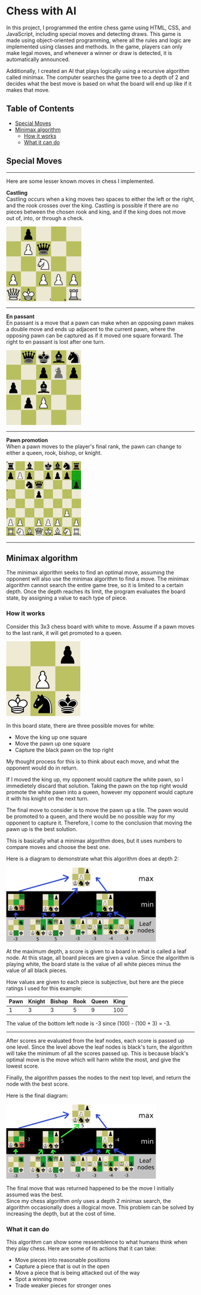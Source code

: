 # Chess with AI

In this project, I programmed the entire chess game using HTML, CSS, and JavaScript, including special moves and detecting draws. This game is made using object-oriented programming, where all the rules and logic are implemented using classes and methods. In the game, players can only make legal moves, and whenever a winner or draw is detected, it is automatically announced.   

Additionally, I created an AI that plays logically using a recursive algorithm called minimax. The computer searches the game tree to a depth of 2 and decides what the best move is based on what the board will end up like if it makes that move.

## Table of Contents
* [ Special Moves ](#special-moves)
* [ Minimax algorithm ](#minimax)
  * [ How it works ](#minimax-explanation)
  * [ What it can do ](#what-it-can-do)


<a name="special-moves"></a>
## Special Moves
***
Here are some lesser known moves in chess I implemented.  

**Castling**  
Castling occurs when a king moves two spaces to either the left or the right, and the rook crosses over the king. Castling is possible if there are no pieces between the chosen rook and king, and if the king does not move out of, into, or through a check.

<img src="images/readme/castling.gif" alt="Castling" height="200">

***
**En passant**  
En passant is a move that a pawn can make when an opposing pawn makes a double move and ends up adjacent to the current pawn, where the opposing pawn can be captured as if it moved one square forward. The right to en passant is lost after one turn.

<img src="images/readme/en-passant.gif" alt="En passant" height="200">

***
**Pawn promotion**  
When a pawn moves to the player's final rank, the pawn can change to either a queen, rook, bishop, or knight.

<img src="images/readme/pawn-promotion.gif" alt="En passant" height="200">

***

<a name="minimax"></a>
## Minimax algorithm  
The minimax algorithm seeks to find an optimal move, assuming the opponent will also use the minimax algorithm to find a move. The minimax algorithm cannot search the entire game tree, so it is limited to a certain depth. Once the depth reaches its limit, the program evaluates the board state, by assigning a value to each type of piece.


<a name="minimax-explanation"></a>
### How it works
Consider this 3x3 chess board with white to move. Assume if a pawn moves to the last rank, it will get promoted to a queen.

<img src="images/readme/demo-board.png" alt="3x3 Chess Board" height="200">

In this board state, there are three possible moves for white:

* Move the king up one square
* Move the pawn up one square
* Capture the black pawn on the top right

My thought process for this is to think about each move, and what the opponent would do in return.

If I moved the king up, my opponent would capture the white pawn, so I immedietely discard that solution. Taking the pawn on the top right would promote the white pawn into a queen, however my opponent would capture it with his knight on the next turn. 

The final move to consider is to move the pawn up a tile. The pawn would be promoted to a queen, and there would be no possible way for my opponent to capture it. Therefore, I come to the conclusion that moving the pawn up is the best solution.

This is basically what a minimax algorithm does, but it uses numbers to compare moves and choose the best one.

Here is a diagram to demonstrate what this algorithm does at depth 2:

<img src="images/readme/minimax.png" alt="Minimax demo" height="200">

At the maximum depth, a score is given to a board in what is called a leaf node. At this stage, all board pieces are given a value. Since the algorithm is playing white, the board state is the value of all white pieces minus the value of all black pieces.

How values are given to each piece is subjective, but here are the piece ratings I used for this example:

| Pawn | Knight | Bishop | Rook | Queen | King |
|------|--------|--------|------|-------|------|
| 1    | 3      | 3      | 5    | 9     | 100  |

The value of the bottom left node is -3 since (100) - (100 + 3) = -3.

***
After scores are evaluated from the leaf nodes, each score is passed up one level. Since the level above the leaf nodes is black's turn, the algorithm will take the minimum of all the scores passed up. This is because black's optimal move is the move which will harm white the most, and give the lowest score.

Finally, the algorithm passes the nodes to the next top level, and return the node with the best score.

Here is the final diagram:

<img src="images/readme/minimax-final.png" alt="Minimax demo" height="200">

The final move that was returned happened to be the move I initially assumed was the best.   
Since my chess algorithm only uses a depth 2 minimax search, the algorithm occasionally does a illogical move. This problem can be solved by increasing the depth, but at the cost of time.

<a name="what-can-it-do"></a>
### What it can do
This algorithm can show some ressemblence to what humans think when they play chess. Here are some of its actions that it can take:
* Move pieces into reasonable positions
* Capture a piece that is out in the open
* Move a piece that is being attacked out of the way
* Spot a winning move
* Trade weaker pieces for stronger ones